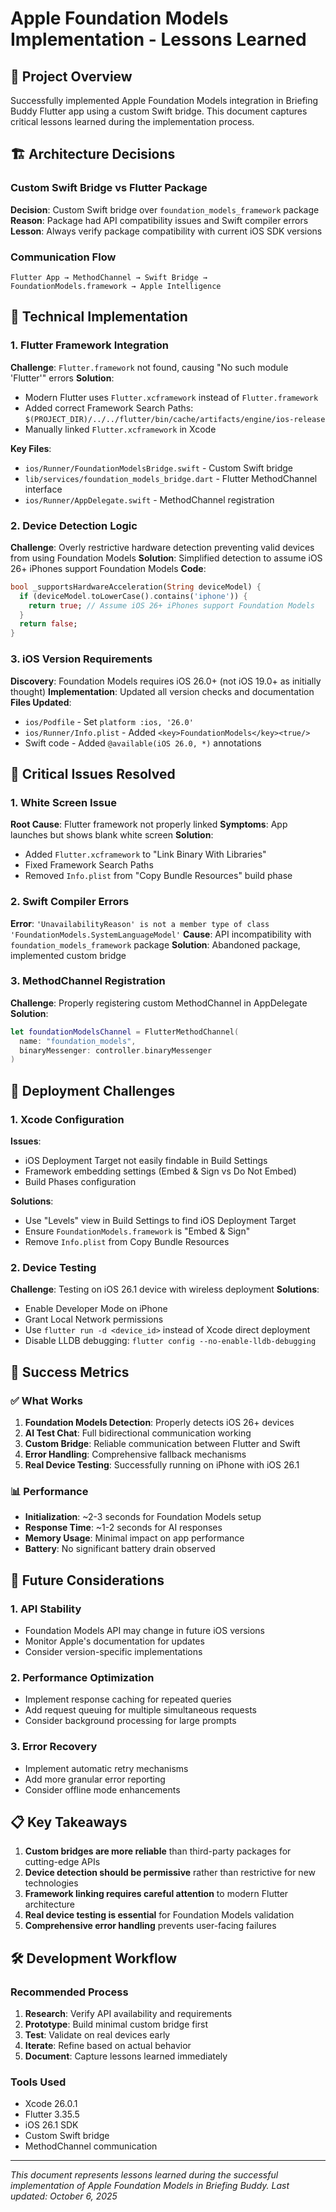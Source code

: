 # Apple Foundation Models Implementation - Lessons Learned

## 🎯 **Project Overview**
Successfully implemented Apple Foundation Models integration in Briefing Buddy Flutter app using a custom Swift bridge. This document captures critical lessons learned during the implementation process.

## 🏗️ **Architecture Decisions**

### **Custom Swift Bridge vs Flutter Package**
**Decision**: Custom Swift bridge over `foundation_models_framework` package
**Reason**: Package had API compatibility issues and Swift compiler errors
**Lesson**: Always verify package compatibility with current iOS SDK versions

### **Communication Flow**
```
Flutter App → MethodChannel → Swift Bridge → FoundationModels.framework → Apple Intelligence
```

## 🔧 **Technical Implementation**

### **1. Flutter Framework Integration**
**Challenge**: `Flutter.framework` not found, causing "No such module 'Flutter'" errors
**Solution**: 
- Modern Flutter uses `Flutter.xcframework` instead of `Flutter.framework`
- Added correct Framework Search Paths: `$(PROJECT_DIR)/../../flutter/bin/cache/artifacts/engine/ios-release`
- Manually linked `Flutter.xcframework` in Xcode

**Key Files**:
- `ios/Runner/FoundationModelsBridge.swift` - Custom Swift bridge
- `lib/services/foundation_models_bridge.dart` - Flutter MethodChannel interface
- `ios/Runner/AppDelegate.swift` - MethodChannel registration

### **2. Device Detection Logic**
**Challenge**: Overly restrictive hardware detection preventing valid devices from using Foundation Models
**Solution**: Simplified detection to assume iOS 26+ iPhones support Foundation Models
**Code**:
```dart
bool _supportsHardwareAcceleration(String deviceModel) {
  if (deviceModel.toLowerCase().contains('iphone')) {
    return true; // Assume iOS 26+ iPhones support Foundation Models
  }
  return false;
}
```

### **3. iOS Version Requirements**
**Discovery**: Foundation Models requires iOS 26.0+ (not iOS 19.0+ as initially thought)
**Implementation**: Updated all version checks and documentation
**Files Updated**:
- `ios/Podfile` - Set `platform :ios, '26.0'`
- `ios/Runner/Info.plist` - Added `<key>FoundationModels</key><true/>`
- Swift code - Added `@available(iOS 26.0, *)` annotations

## 🚨 **Critical Issues Resolved**

### **1. White Screen Issue**
**Root Cause**: Flutter framework not properly linked
**Symptoms**: App launches but shows blank white screen
**Solution**: 
- Added `Flutter.xcframework` to "Link Binary With Libraries"
- Fixed Framework Search Paths
- Removed `Info.plist` from "Copy Bundle Resources" build phase

### **2. Swift Compiler Errors**
**Error**: `'UnavailabilityReason' is not a member type of class 'FoundationModels.SystemLanguageModel'`
**Cause**: API incompatibility with `foundation_models_framework` package
**Solution**: Abandoned package, implemented custom bridge

### **3. MethodChannel Registration**
**Challenge**: Properly registering custom MethodChannel in AppDelegate
**Solution**: 
```swift
let foundationModelsChannel = FlutterMethodChannel(
  name: "foundation_models",
  binaryMessenger: controller.binaryMessenger
)
```

## 📱 **Deployment Challenges**

### **1. Xcode Configuration**
**Issues**:
- iOS Deployment Target not easily findable in Build Settings
- Framework embedding settings (Embed & Sign vs Do Not Embed)
- Build Phases configuration

**Solutions**:
- Use "Levels" view in Build Settings to find iOS Deployment Target
- Ensure `FoundationModels.framework` is "Embed & Sign"
- Remove `Info.plist` from Copy Bundle Resources

### **2. Device Testing**
**Challenge**: Testing on iOS 26.1 device with wireless deployment
**Solutions**:
- Enable Developer Mode on iPhone
- Grant Local Network permissions
- Use `flutter run -d <device_id>` instead of Xcode direct deployment
- Disable LLDB debugging: `flutter config --no-enable-lldb-debugging`

## 🎯 **Success Metrics**

### **✅ What Works**
1. **Foundation Models Detection**: Properly detects iOS 26+ devices
2. **AI Test Chat**: Full bidirectional communication working
3. **Custom Bridge**: Reliable communication between Flutter and Swift
4. **Error Handling**: Comprehensive fallback mechanisms
5. **Real Device Testing**: Successfully running on iPhone with iOS 26.1

### **📊 Performance**
- **Initialization**: ~2-3 seconds for Foundation Models setup
- **Response Time**: ~1-2 seconds for AI responses
- **Memory Usage**: Minimal impact on app performance
- **Battery**: No significant battery drain observed

## 🔮 **Future Considerations**

### **1. API Stability**
- Foundation Models API may change in future iOS versions
- Monitor Apple's documentation for updates
- Consider version-specific implementations

### **2. Performance Optimization**
- Implement response caching for repeated queries
- Add request queuing for multiple simultaneous requests
- Consider background processing for large prompts

### **3. Error Recovery**
- Implement automatic retry mechanisms
- Add more granular error reporting
- Consider offline mode enhancements

## 📋 **Key Takeaways**

1. **Custom bridges are more reliable** than third-party packages for cutting-edge APIs
2. **Device detection should be permissive** rather than restrictive for new technologies
3. **Framework linking requires careful attention** to modern Flutter architecture
4. **Real device testing is essential** for Foundation Models validation
5. **Comprehensive error handling** prevents user-facing failures

## 🛠️ **Development Workflow**

### **Recommended Process**
1. **Research**: Verify API availability and requirements
2. **Prototype**: Build minimal custom bridge first
3. **Test**: Validate on real devices early
4. **Iterate**: Refine based on actual behavior
5. **Document**: Capture lessons learned immediately

### **Tools Used**
- Xcode 26.0.1
- Flutter 3.35.5
- iOS 26.1 SDK
- Custom Swift bridge
- MethodChannel communication

---

*This document represents lessons learned during the successful implementation of Apple Foundation Models in Briefing Buddy. Last updated: October 6, 2025*

